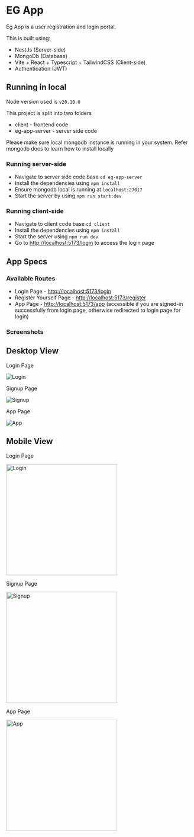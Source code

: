 # EG App

Eg App is a user registration and login portal.

This is built using:

- NestJs (Server-side)
- MongoDb (Database)
- Vite + React + Typescript + TailwindCSS (Client-side)
- Authentication (JWT)

## Running in local

Node version used is `v20.10.0`

This project is split into two folders

- client - frontend code
- eg-app-server - server side code

Please make sure local mongodb instance is running in your system. Refer mongodb docs to learn how to install locally

### Running server-side

- Navigate to server side code base `cd eg-app-server`
- Install the dependencies using `npm install`
- Ensure mongodb local is running at `localhost:27017`
- Start the server by using `npm run start:dev`

### Running client-side

- Navigate to client code base `cd client`
- Install the dependencies using `npm install`
- Start the server using `npm run dev`
- Go to <http://localhost:5173/login> to access the login page

## App Specs

### Available Routes

- Login Page - <http://localhost:5173/login>
- Register Yourself Page - <http://localhost:5173/register>
- App Page - <http://localhost:5173/app> (accessible if you are signed-in
successfully from login page, otherwise redirected to login page for login)

### Screenshots

## Desktop View

Login Page

![Login](./docs/desktop-login.png)

Signup Page

![Signup](./docs/desktop-signup.png)

App Page

![App](./docs/desktop-app.png)

## Mobile View

Login Page

<img src="./docs/mobile-login.png" alt="Login" width="300">

Signup Page

<img src="./docs/mobile-signup.png" alt="Signup" width="300">

App Page

<img src="./docs/mobile-app.png" alt="App" width="300">
